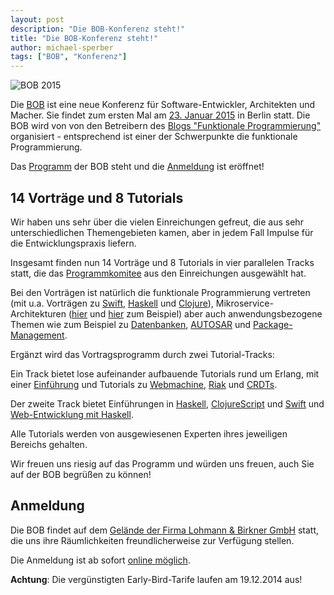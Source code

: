 ```yaml
---
layout: post
description: "Die BOB-Konferenz steht!"
title: "Die BOB-Konferenz steht!"
author: michael-sperber
tags: ["BOB", "Konferenz"]
---
```


![BOB 2015](http://bobkonf.de/images/bob_head_small.png)

<!-- more start -->

Die [BOB](http://bobkonf.de/) ist eine neue Konferenz für
Software-Entwickler, Architekten und Macher.  Sie findet zum ersten
Mal am [23. Januar 2015](http://bobkonf.de/2015/) in Berlin statt.  Die BOB
wird von von den Betreibern des [Blogs "Funktionale
Programmierung"](http://funktionale-programmierung.de/) organisiert -
entsprechend ist einer der Schwerpunkte die funktionale
Programmierung.

Das [Programm](http://bobkonf.de/2015/programm.html) der BOB steht und
die [Anmeldung](http://bobkonf.de/2015/registration.html) ist
eröffnet!

<!-- more end -->

## 14 Vorträge und 8 Tutorials

Wir haben uns sehr über die vielen Einreichungen gefreut, die aus sehr
unterschiedlichen Themengebieten kamen, aber in jedem Fall Impulse für
die Entwicklungspraxis liefern.

Insgesamt finden nun 14 Vorträge und 8 Tutorials in vier parallelen
Tracks statt, die das
[Programmkomitee](http://bobkonf.de/2015/programmkomitee.html) aus den
Einreichungen ausgewählt hat.

Bei den Vorträgen ist natürlich die funktionale Programmierung
vertreten (mit u.a. Vorträgen zu
[Swift](http://bobkonf.de/2015/swierstra-talk.html),
[Haskell](http://bobkonf.de/2015/magalhaes.html) und
[Clojure](http://bobkonf.de/2015/stepien.html)),
Mikroservice-Architekturen ([hier](http://bobkonf.de/2015/zuther.html)
und [hier](http://bobkonf.de/2015/kischkel.html) zum Beispiel) aber
auch anwendungsbezogene Themen wie zum Beispiel zu
[Datenbanken](http://bobkonf.de/2015/knauel.html),
[AUTOSAR](http://bobkonf.de/2015/nordlander.html) und
[Package-Management](http://bobkonf.de/2015/garbas.html).

Ergänzt wird das Vortragsprogramm durch zwei Tutorial-Tracks:

Ein Track bietet lose aufeinander aufbauende Tutorials rund um Erlang,
mit einer [Einführung](http://bobkonf.de/2015/rehfeld.html) und
Tutorials zu [Webmachine](http://bobkonf.de/2015/meiklejohn.html),
[Riak](http://bobkonf.de/2015/meiklejohn-riak.html) und
[CRDTs](http://bobkonf.de/2015/bieniusa.html).

Der zweite Track bietet Einführungen in
[Haskell](http://bobkonf.de/2015/fischmann.html),
[ClojureScript](http://bobkonf.de/2015/gilliar.html) und
[Swift](http://bobkonf.de/2015/swierstra-tutorial.html) und
[Web-Entwicklung mit Haskell](http://bobkonf.de/2015/thiemann.html).

Alle Tutorials werden von ausgewiesenen Experten ihres jeweiligen
Bereichs gehalten.

Wir freuen uns riesig auf das Programm und würden uns freuen, auch Sie
auf der BOB begrüßen zu können!

## Anmeldung

Die BOB findet auf dem [Gelände der Firma Lohmann & Birkner
GmbH](http://bobkonf.de/2015/local.html) statt, die uns ihre
Räumlichkeiten freundlicherweise zur Verfügung stellen.

Die Anmeldung ist ab sofort [online
möglich](http://bobkonf.de/2015/registration.html).

**Achtung**: Die vergünstigten Early-Bird-Tarife laufen am 19.12.2014
aus!


